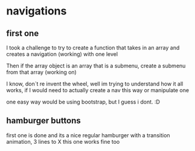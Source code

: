 # navigations

## first one 
I took a challenge to try to create a function that 
takes in an array and creates a navigation (working) with one level

Then if the array object is an array that is a submenu, create a submenu from that array (working on)

I know, don´t re invent the wheel, well im trying
to understand how it all works, if I would need 
to actually create a nav this way or manipulate one

one easy way would be using bootstrap, but I guess i dont. :D

## hamburger buttons
first one is done and its a nice regular hamburger with a transition animation, 3 lines to X 
this one works fine too